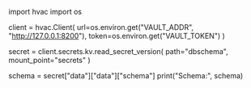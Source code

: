 import hvac
import os

client = hvac.Client(
    url=os.environ.get("VAULT_ADDR", "http://127.0.0.1:8200"),
    token=os.environ.get("VAULT_TOKEN")
)

secret = client.secrets.kv.read_secret_version(
    path="dbschema", mount_point="secrets"
)

schema = secret["data"]["data"]["schema"]
print("Schema:", schema)
